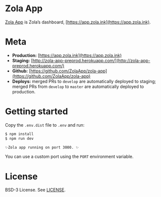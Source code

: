 # Zola App

[Zola App](https://github.com/ZolaApp/zola-app) is Zola’s dashboard, [https://app.zola.ink](https://app.zola.ink).

# Meta

* __Production:__ [https://app.zola.ink](https://app.zola.ink)
* __Staging:__ [http://zola-app-preprod.herokuapp.com/](http://zola-app-preprod.herokuapp.com/)
* __Github:__ [https://github.com/ZolaApp/zola-app](https://github.com/ZolaApp/zola-app)
* __Deploys:__ merged PRs to `develop` are automatically deployed to staging; merged PRs from `develop` to `master` are automatically deployed to production.

# Getting started

Copy the `.env.dist` file to `.env` and run:

```bash
$ npm install
$ npm run dev

✨Zola app running on port 3000. ✨
```

You can use a custom port using the `PORT` environment variable.

# License

BSD-3 License. See [LICENSE](LICENSE).
